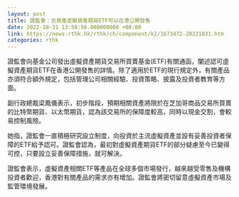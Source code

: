 ```yaml
---
layout: post
title: 證監會：合資產虛擬資產期貨ETF可以在港公開發售
date: 2022-10-31 13:58:56.000000000 +08:00
link: https://news.rthk.hk/rthk/ch/component/k2/1673472-20221031.htm
categories: rthk
---
```


證監會向基金公司發出虛擬資產期貨交易所買賣基金(ETF)有關通函，闡述認可虛擬資產期貨ETF在香港公開發售的詳情。除了適用於ETF的現行規定外，有關產品亦須符合額外規定，包括管理公司相關經驗、投資策略、披露及投資者教育等方面。

副行政總裁梁鳳儀表示，初步階段，預期相關資產將限於在芝加哥商品交易所買賣的比特幣期貨、以太幣期貨，認為該交易所的保障度較高，同時以現金交割，會較易控制風險。

她指，證監會一直積極研究設立制度，向投資於主流虛擬資產並設有妥善投資者保障的ETF給予認可。證監會認為，最初對虛擬資產期貨ETF的部分疑慮至今已變得可控，只要設立妥善保障措施，就可解決。

證監會表示，虛擬資產相關ETF等產品在全球多個市場發行，越來越受零售及機構投資者歡迎，香港對有關產品的需求亦有增加。證監會將密切留意虛擬資產市場及監管環境發展。
